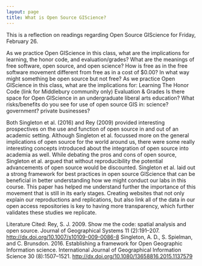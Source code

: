 ```yaml
---
layout: page
title: What is Open Source GIScience?
---
```


This is a reflection on readings regarding Open Source GIScience for Friday, February 26.

As we practice Open GIScience in this class, what are the implications for learning, the honor code, and evaluation/grades?
What are the meanings of free software, open source, and open science?
How is free as in the free software movement different from free as in a cost of $0.00?
In what way might something be open source but not free?
As we practice Open GIScience in this class, what are the implications for:
Learning
The Honor Code (link for Middlebury community only)
Evaluation & Grades
Is there space for Open GIScience in an undergraduate liberal arts education?
What risks/benefits do you see for use of open source GIS in:
science?
government?
private businesses?

  Both Singleton et al. (2016) and Rey (2009) provided interesting prospectives on the use and function of open source in and out of an academic setting. Although Singleton et al. focussed more on the general implications of open source for the world around us, there were some really interesting concepts introduced about the integration of open source into academia as well. While debating the pros and cons of open source, Singleton et al. argued that without reproducibility the potential advancements of open source would be discounted. Singleton et al. laid out a strong framework for best practices in open source GIScience that can be beneficial in better understanding how we might conduct our labs in this course. This paper has helped me understand further the importance of this movement that is still in its early stages. Creating websites that not only explain our reproductions and replications, but also link all of the data in our open access repositories is key to having more transparency, which further validates these studies we replicate.

  


Literature Cited:
Rey, S. J. 2009. Show me the code: spatial analysis and open source. Journal of Geographical Systems 11 (2):191–207. http://dx.doi.org/10.1007/s10109-009-0086-8
Singleton, A. D., S. Spielman, and C. Brunsdon. 2016. Establishing a framework for Open Geographic Information science. International Journal of Geographical Information Science 30 (8):1507–1521. http://dx.doi.org/10.1080/13658816.2015.1137579
